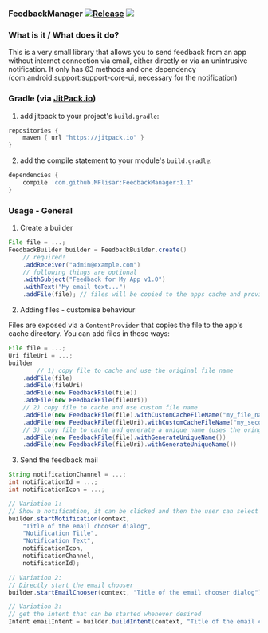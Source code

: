 ### FeedbackManager [![Release](https://jitpack.io/v/MFlisar/FeedbackManager.svg)](https://jitpack.io/#MFlisar/FeedbackManager) <a href="http://www.methodscount.com/?lib=com.github.MFlisar%3AFeedbackManager%3A1.0"><img src="https://img.shields.io/badge/Methods and size-core: 63 | deps: 7572 | 7 KB-e91e63.svg"/></a>

### What is it / What does it do?
This is a very small library that allows you to send feedback from an app without internet connection via email, either directly or via an unintrusive notification. It only has 63 methods and one dependency (com.android.support:support-core-ui, necessary for the notification)
 
### Gradle (via [JitPack.io](https://jitpack.io/))

1. add jitpack to your project's `build.gradle`:

```groovy
repositories {
	maven { url "https://jitpack.io" }
}
```

2. add the compile statement to your module's `build.gradle`:

```groovy
dependencies {
	compile 'com.github.MFlisar:FeedbackManager:1.1'
}
```

### Usage - General

1. Create a builder

```groovy
File file = ...;
FeedbackBuilder builder = FeedbackBuilder.create()
	// required!
	.addReceiver("admin@example.com")
	// following things are optional
	.withSubject("Feedback for My App v1.0")
	.withText("My email text...")
	.addFile(file); // files will be copied to the apps cache and provided via a simple cache file provider
```

2. Adding files - customise behaviour

Files are exposed via a `ContentProvider` that copies the file to the app's cache directory. You can add files in those ways:

```groovy
File file = ...;
Uri fileUri = ...;
builder
        // 1) copy file to cache and use the original file name
	.addFile(file)
	.addFile(fileUri)
	.addFile(new FeedbackFile(file))
	.addFile(new FeedbackFile(fileUri))
	// 2) copy file to cache and use custom file name
	.addFile(new FeedbackFile(file).withCustomCacheFileName("my_file_name.txt"))
	.addFile(new FeedbackFile(fileUri).withCustomCacheFileName("my_second_file_name.txt"))
	// 3) copy file to cache and generate a unique name (uses the oringal name and adds a "_" + UUID before the file extension) 
	.addFile(new FeedbackFile(file).withGenerateUniqueName())
	.addFile(new FeedbackFile(fileUri).withGenerateUniqueName())
```

3. Send the feedback mail

```groovy
String notificationChannel = ...;
int notificationId = ...;
int notificationIcon = ...;

// Variation 1:
// Show a notification, it can be clicked and then the user can select how he wants to send the feedback mail
builder.startNotification(context, 
	"Title of the email chooser dialog", 
	"Notification Title", 
	"Notification Text", 
	notificationIcon, 
	notificationChannel, 
	notificationId);

// Variation 2:
// Directly start the email chooser
builder.startEmailChooser(context, "Title of the email chooser dialog");

// Variation 3:
// get the intent that can be started whenever desired
Intent emailIntent = builder.buildIntent(context, "Title of the email chooser dialog");
```
